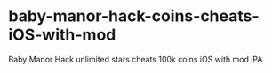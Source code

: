 # baby-manor-hack-coins-cheats-iOS-with-mod
Baby Manor Hack unlimited stars cheats 100k coins iOS with mod iPA
